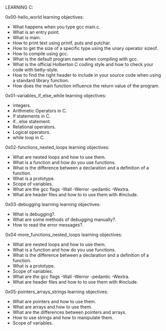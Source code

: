 LEARNING C:

0x00-hello_world learning objectives:
- What happens when you type gcc main.c.
- What is an entry point.
- What is main.
- How to print text using printf, puts and putchar.
- How to get the size of a specific type using the unary operator sizeof.
- How to compile using gcc.
- What is the default program name when compiling with gcc.
- What is the official Holberton C coding style and how to check your code with betty-style.
- How to find the right header to include in your source code when using a standard library function.
- How does the main function influence the return value of the program.

0x01-variables_if_else_while learning objectives:
- integers.
- Arithmetic Operators in C.
- If statements in C.
- if…else statement.
- Relational operators.
- Logical operators.
- while loop in C.

0x02-functions_nested_loops learning objectives:
- What are nested loops and how to use them.
- What is a function and how do you use functions.
- What is the difference between a declaration and a definition of a function.
- What is a prototype.
- Scope of variables.
- What are the gcc flags -Wall -Werror -pedantic -Wextra.
- What are header files and how to to use them with #include.

0x03-debugging learning learning objectives:
- What is debugging?.
- What are some methods of debugging manually?.
- How to read the error messages?.

0x04-more_functions_nested_loops learning objectives:
- What are nested loops and how to use them.
- What is a function and how do you use functions.
- What is the difference between a declaration and a definition of a function.
- What is a prototype.
- Scope of variables.
- What are the gcc flags -Wall -Werror -pedantic -Wextra.
- What are header files and how to to use them with #include.

0x05-pointers_arrays_strings learning objectives:
- What are pointers and how to use them.
- What are arrays and how to use them.
- What are the differences between pointers and arrays.
- How to use strings and how to manipulate them.
- Scope of variables.